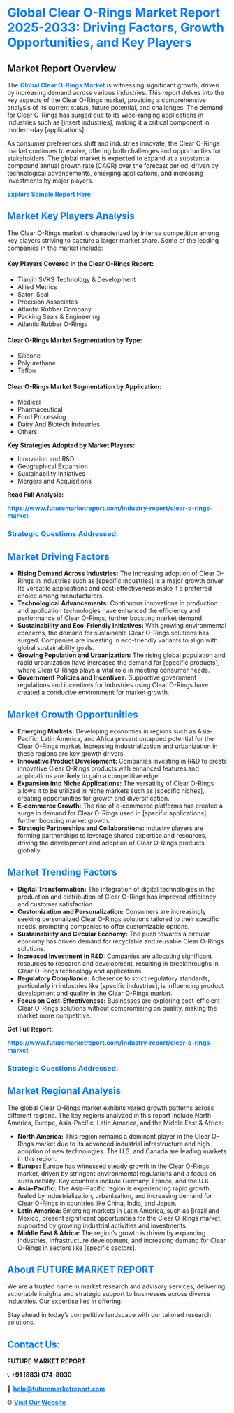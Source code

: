 <h1 style="color: #007BFF;">Global Clear O-Rings Market Report 2025-2033: Driving Factors, Growth Opportunities, and Key Players</h1>

<section id="overview">
<h2>Market Report Overview</h2>
<p>The <a href="https://www.futuremarketreport.com/industry-report/clear-o-rings-market" style="color: #007BFF; text-decoration: none;"><strong>Global Clear O-Rings Market</strong></a> is witnessing significant growth, driven by increasing demand across various industries. This report delves into the key aspects of the Clear O-Rings market, providing a comprehensive analysis of its current status, future potential, and challenges. The demand for Clear O-Rings has surged due to its wide-ranging applications in industries such as [insert industries], making it a critical component in modern-day [applications].</p>
<p>As consumer preferences shift and industries innovate, the Clear O-Rings market continues to evolve, offering both challenges and opportunities for stakeholders. The global market is expected to expand at a substantial compound annual growth rate (CAGR) over the forecast period, driven by technological advancements, emerging applications, and increasing investments by major players.</p>
</section>

<section id="overview">
<p><a href="https://www.futuremarketreport.com/request-sample/reportId=52366" style="color: #007BFF; text-decoration: none;"><strong>Explore Sample Report Here</strong></a></p>
</section>

<section id="key-players">
<h2 style="color: #007BFF;">Market Key Players Analysis</h2>
<p>The Clear O-Rings market is characterized by intense competition among key players striving to capture a larger market share. Some of the leading companies in the market include:</p>
<h4>Key Players Covered in the Clear O-Rings Report:</h4>
<ul><li>Tianjin SVKS Technology &amp; Development</li><li>Allied Metrics</li><li>Satori Seal</li><li>Precision Associates</li><li>Atlantic Rubber Company</li><li>Packing Seals &amp; Engineering</li><li>Atlantic Rubber O-Rings</li></ul>
<h4>Clear O-Rings Market Segmentation by Type:</h4>
<ul><li>Silicone</li><li>Polyurethane</li><li>Teflon</li></ul>

<h4>Clear O-Rings Market Segmentation by Application:</h4>
<ul><li>Medical</li><li>Pharmaceutical</li><li>Food Processing</li><li>Dairy And Biotech Industries</li><li>Others</li></ul>
<p><strong>Key Strategies Adopted by Market Players:</strong></p>
<ul>
<li>Innovation and R&D</li>
<li>Geographical Expansion</li>
<li>Sustainability Initiatives</li>
<li>Mergers and Acquisitions</li>
</ul>
</section>

<section>
<p><strong>Read Full Analysis: </strong></p><a href="https://www.futuremarketreport.com/industry-report/clear-o-rings-market" style="color: #007BFF; text-decoration: none;"><strong>https://www.futuremarketreport.com/industry-report/clear-o-rings-market</strong></a>
<h3 style="color: #007BFF;">Strategic Questions Addressed:</h3>
</section>

<section id="driving-factors">
<h2 style="color: #007BFF;">Market Driving Factors</h2>
<ul>
<li><strong>Rising Demand Across Industries:</strong> The increasing adoption of Clear O-Rings in industries such as [specific industries] is a major growth driver. Its versatile applications and cost-effectiveness make it a preferred choice among manufacturers.</li>
<li><strong>Technological Advancements:</strong> Continuous innovations in production and application technologies have enhanced the efficiency and performance of Clear O-Rings, further boosting market demand.</li>
<li><strong>Sustainability and Eco-Friendly Initiatives:</strong> With growing environmental concerns, the demand for sustainable Clear O-Rings solutions has surged. Companies are investing in eco-friendly variants to align with global sustainability goals.</li>
<li><strong>Growing Population and Urbanization:</strong> The rising global population and rapid urbanization have increased the demand for [specific products], where Clear O-Rings plays a vital role in meeting consumer needs.</li>
<li><strong>Government Policies and Incentives:</strong> Supportive government regulations and incentives for industries using Clear O-Rings have created a conducive environment for market growth.</li>
</ul>
</section>

<section id="growth-opportunities">
<h2 style="color: #007BFF;">Market Growth Opportunities</h2>
<ul>
<li><strong>Emerging Markets:</strong> Developing economies in regions such as Asia-Pacific, Latin America, and Africa present untapped potential for the Clear O-Rings market. Increasing industrialization and urbanization in these regions are key growth drivers.</li>
<li><strong>Innovative Product Development:</strong> Companies investing in R&D to create innovative Clear O-Rings products with enhanced features and applications are likely to gain a competitive edge.</li>
<li><strong>Expansion into Niche Applications:</strong> The versatility of Clear O-Rings allows it to be utilized in niche markets such as [specific niches], creating opportunities for growth and diversification.</li>
<li><strong>E-commerce Growth:</strong> The rise of e-commerce platforms has created a surge in demand for Clear O-Rings used in [specific applications], further boosting market growth.</li>
<li><strong>Strategic Partnerships and Collaborations:</strong> Industry players are forming partnerships to leverage shared expertise and resources, driving the development and adoption of Clear O-Rings products globally.</li>
</ul>
</section>

<section id="trending-factors">
<h2 style="color: #007BFF;">Market Trending Factors</h2>
<ul>
<li><strong>Digital Transformation:</strong> The integration of digital technologies in the production and distribution of Clear O-Rings has improved efficiency and customer satisfaction.</li>
<li><strong>Customization and Personalization:</strong> Consumers are increasingly seeking personalized Clear O-Rings solutions tailored to their specific needs, prompting companies to offer customizable options.</li>
<li><strong>Sustainability and Circular Economy:</strong> The push towards a circular economy has driven demand for recyclable and reusable Clear O-Rings solutions.</li>
<li><strong>Increased Investment in R&D:</strong> Companies are allocating significant resources to research and development, resulting in breakthroughs in Clear O-Rings technology and applications.</li>
<li><strong>Regulatory Compliance:</strong> Adherence to strict regulatory standards, particularly in industries like [specific industries], is influencing product development and quality in the Clear O-Rings market.</li>
<li><strong>Focus on Cost-Effectiveness:</strong> Businesses are exploring cost-efficient Clear O-Rings solutions without compromising on quality, making the market more competitive.</li>
</ul>
</section>

<section>
<p><strong>Get Full Report: </strong></p><a href="https://www.futuremarketreport.com/industry-report/clear-o-rings-market" style="color: #007BFF; text-decoration: none;"><strong>https://www.futuremarketreport.com/industry-report/clear-o-rings-market</strong></a>
<h3 style="color: #007BFF;">Strategic Questions Addressed:</h3>
</section>


<section id="regional-analysis">
<h2 style="color: #007BFF;">Market Regional Analysis</h2>
<p>The global Clear O-Rings market exhibits varied growth patterns across different regions. The key regions analyzed in this report include North America, Europe, Asia-Pacific, Latin America, and the Middle East & Africa:</p>
<ul>
<li><strong>North America:</strong> This region remains a dominant player in the Clear O-Rings market due to its advanced industrial infrastructure and high adoption of new technologies. The U.S. and Canada are leading markets in this region.</li>
<li><strong>Europe:</strong> Europe has witnessed steady growth in the Clear O-Rings market, driven by stringent environmental regulations and a focus on sustainability. Key countries include Germany, France, and the U.K.</li>
<li><strong>Asia-Pacific:</strong> The Asia-Pacific region is experiencing rapid growth, fueled by industrialization, urbanization, and increasing demand for Clear O-Rings in countries like China, India, and Japan.</li>
<li><strong>Latin America:</strong> Emerging markets in Latin America, such as Brazil and Mexico, present significant opportunities for the Clear O-Rings market, supported by growing industrial activities and investments.</li>
<li><strong>Middle East & Africa:</strong> The region’s growth is driven by expanding industries, infrastructure development, and increasing demand for Clear O-Rings in sectors like [specific sectors].</li>
</ul>
</section>

<footer>
<h2 style="color: #007BFF;">About FUTURE MARKET REPORT</h2>
<p>We are a trusted name in market research and advisory services, delivering actionable insights and strategic support to businesses across diverse industries. Our expertise lies in offering:</p>

<p>Stay ahead in today’s competitive landscape with our tailored research solutions.</p>

<h2 style="color: #007BFF;">Contact Us:</h2>
<p><strong>FUTURE MARKET REPORT</strong></p>
<p>📞 <strong>+91 (883) 074-8030</strong></p>
<p>📧 <strong><a href="mailto:help@futuremarketreport.com" style="color: #007BFF;">help@futuremarketreport.com</a></strong></p>
<p>🌐 <strong><a href="https://www.futuremarketreport.com/" style="color: #007BFF;">Visit Our Website</a></strong></p>
</footer>